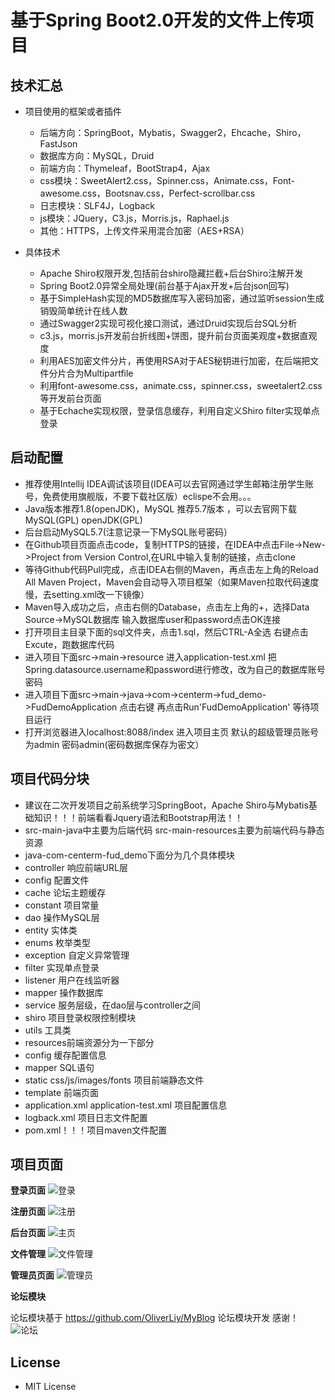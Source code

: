    # 基于Spring Boot2.0开发的文件上传项目
## 技术汇总

- 项目使用的框架或者插件
  - 后端方向：SpringBoot，Mybatis，Swagger2，Ehcache，Shiro，FastJson
  - 数据库方向：MySQL，Druid
  - 前端方向：Thymeleaf，BootStrap4，Ajax
  - css模块：SweetAlert2.css，Spinner.css，Animate.css，Font-awesome.css，Bootsnav.css，Perfect-scrollbar.css
  - 日志模块：SLF4J，Logback
  - js模块：JQuery，C3.js，Morris.js，Raphael.js
  - 其他：HTTPS，上传文件采用混合加密（AES+RSA）

- 具体技术
  - Apache Shiro权限开发,包括前台shiro隐藏拦截+后台Shiro注解开发
  - Spring Boot2.0异常全局处理(前台基于Ajax开发+后台json回写)
  - 基于SimpleHash实现的MD5数据库写入密码加密，通过监听session生成销毁简单统计在线人数
  - 通过Swagger2实现可视化接口测试，通过Druid实现后台SQL分析
  - c3.js，morris.js开发前台折线图+饼图，提升前台页面美观度+数据直观度
  - 利用AES加密文件分片，再使用RSA对于AES秘钥进行加密，在后端把文件分片合为Multipartfile
  - 利用font-awesome.css，animate.css，spinner.css，sweetalert2.css等开发前台页面
  - 基于Echache实现权限，登录信息缓存，利用自定义Shiro filter实现单点登录


## 启动配置
- 推荐使用Intellij IDEA调试该项目(IDEA可以去官网通过学生邮箱注册学生账号，免费使用旗舰版，不要下载社区版）eclispe不会用。。。
- Java版本推荐1.8(openJDK)，MySQL 推荐5.7版本 ，可以去官网下载 MySQL(GPL) openJDK(GPL) 
- 后台启动MySQL5.7(注意记录一下MySQL账号密码）
- 在Github项目页面点击code，复制HTTPS的链接，在IDEA中点击File->New->Project from Version Control,在URL中输入复制的链接，点击clone
- 等待Github代码Pull完成，点击IDEA右侧的Maven，再点击左上角的Reload All Maven Project，Maven会自动导入项目框架（如果Maven拉取代码速度慢，去setting.xml改一下镜像）
- Maven导入成功之后，点击右侧的Database，点击左上角的+，选择Data Source->MySQL数据库 输入数据库user和password点击OK连接
- 打开项目主目录下面的sql文件夹，点击1.sql，然后CTRL-A全选 右键点击Excute，跑数据库代码
- 进入项目下面src->main->resource 进入application-test.xml 把Spring.datasource.username和password进行修改，改为自己的数据库账号密码
- 进入项目下面src->main->java->com->centerm->fud_demo->FudDemoApplication 点击右键 再点击Run'FudDemoApplication' 等待项目运行
- 打开浏览器进入localhost:8088/index 进入项目主页 默认的超级管理员账号为admin 密码admin(密码数据库保存为密文）

## 项目代码分块
- 建议在二次开发项目之前系统学习SpringBoot，Apache Shiro与Mybatis基础知识！！！前端看看Jquery语法和Bootstrap用法！！
- src-main-java中主要为后端代码 src-main-resources主要为前端代码与静态资源
- java-com-centerm-fud_demo下面分为几个具体模块
 - controller 响应前端URL层
 - config 配置文件
 - cache 论坛主题缓存
 - constant 项目常量
 - dao 操作MySQL层
 - entity 实体类
 - enums 枚举类型
 - exception 自定义异常管理
 - filter 实现单点登录
 - listener 用户在线监听器
 - mapper 操作数据库
 - service 服务层级，在dao层与controller之间
 - shiro 项目登录权限控制模块
 - utils 工具类
- resources前端资源分为一下部分
 - config 缓存配置信息
 - mapper SQL语句
 - static css/js/images/fonts 项目前端静态文件
 - template 前端页面
 - application.xml application-test.xml 项目配置信息
 - logback.xml 项目日志文件配置
 - pom.xml！！！项目maven文件配置


## 项目页面

**登录页面**
![登录](https://github.com/ouyangyi1998/MyPostPicture/blob/master/picture/%E6%88%AA%E5%B1%8F2021-04-02%2017.51.58.png)

**注册页面**
![注册](https://github.com/ouyangyi1998/MyPostPicture/blob/master/picture/%E6%88%AA%E5%B1%8F2021-04-02%2018.13.51.png)

**后台页面**
![主页](https://github.com/ouyangyi1998/MyPostPicture/blob/master/picture/%E6%88%AA%E5%B1%8F2021-04-02%2018.25.10.png)

**文件管理**
![文件管理](https://github.com/ouyangyi1998/MyPostPicture/blob/master/picture/%E6%88%AA%E5%B1%8F2021-04-03%2020.09.51.png)

**管理员页面**
![管理员](https://github.com/ouyangyi1998/MyPostPicture/blob/master/picture/%E6%88%AA%E5%B1%8F2021-04-02%2018.58.03.png)

**论坛模块**

论坛模块基于 https://github.com/OliverLiy/MyBlog 论坛模块开发 感谢！
![论坛](https://github.com/ouyangyi1998/MyPostPicture/blob/master/picture/%E6%88%AA%E5%B1%8F2021-04-03%2011.31.47.png)

## License

 - MIT License 



